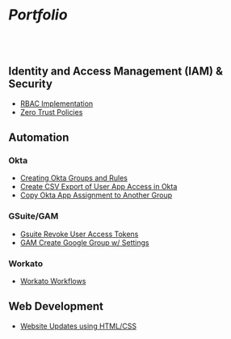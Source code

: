 # *Portfolio*

<br>
<br>

## Identity and Access Management (IAM) & Security
- [RBAC Implementation](Projects/RBAC/rbac-okta.md)
- [Zero Trust Policies](Projects/Zero_Trust/zero-trust.md)

## Automation
### Okta
- [Creating Okta Groups and Rules](Projects/Workflow_Automation/Python/okta_groups_create_w_rules.py)
- [Create CSV Export of User App Access in Okta](Projects/Workflow_Automation/Python/okta_user_app_access_csv.py)
- [Copy Okta App Assignment to Another Group](Projects/Workflow_Automation/Python/okta_assign_copied_apps_to_group.py)

### GSuite/GAM
- [Gsuite Revoke User Access Tokens](Projects/Workflow_Automation/Python/gsuite_revoke_user_access_tokens.py)
- [GAM Create Google Group w/ Settings](Projects/Workflow_Automation/Python/gam_create_group_w_settings.py)

### Workato
- [Workato Workflows](Projects/Workflow_Automation/Workato/automation.md)

## Web Development
- [Website Updates using HTML/CSS](Projects/Web_Development/html_css.md)